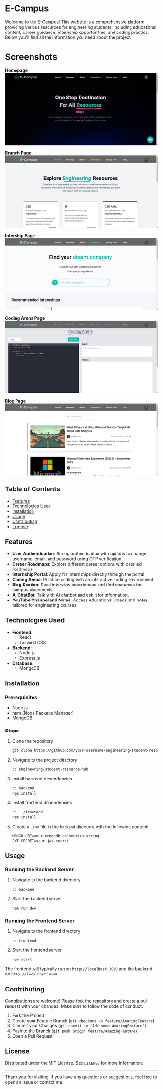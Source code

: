 # E-Campus

Welcome to the E-Campus! This website is a comprehensive platform providing various resources for engineering students, including educational content, career guidance, internship opportunities, and coding practice. Below you'll find all the information you need about the project.

# Screenshots

**Homepage**
![Home](./frontend/public/assets/home.png)

**Branch Page**
![Branch](./frontend/public/assets/branch.png)

**Intership Page**
![Internship](./frontend/public/assets/internship.png)

**Coding Arena Page**
![Coding Arena](./frontend/public/assets/coding-arena.png)

**Blog Page**
![Branch](./frontend/public/assets/blog.png)

## Table of Contents
- [Features](#features)
- [Technologies Used](#technologies-used)
- [Installation](#installation)
- [Usage](#usage)
- [Contributing](#contributing)
- [License](#license)

## Features
- **User Authentication**: Strong authentication with options to change username, email, and password using OTP verification.
- **Career Roadmaps**: Explore different career options with detailed roadmaps.
- **Internship Portal**: Apply for internships directly through the portal.
- **Coding Arena**: Practice coding with an interactive coding environment.
- **Blog Section**: Read interview experiences and find resources for campus placements.
- **AI ChatBot**: Talk with AI chatbot and ask it for information.
- **YouTube Channel and Notes**: Access educational videos and notes tailored for engineering courses.

## Technologies Used
- **Frontend**: 
  - React
  - Tailwind CSS
- **Backend**: 
  - Node.js
  - Express.js
- **Database**: 
  - MongoDB

## Installation
### Prerequisites
- Node.js
- npm (Node Package Manager)
- MongoDB

### Steps
1. Clone the repository
    ```sh
    git clone https://github.com/your-username/engineering-student-resource-hub.git
    ```
2. Navigate to the project directory
    ```sh
    cd engineering-student-resource-hub
    ```
3. Install backend dependencies
    ```sh
    cd backend
    npm install
    ```
4. Install frontend dependencies
    ```sh
    cd ../frontend
    npm install
    ```
5. Create a `.env` file in the `backend` directory with the following content:
    ```env
    MONGO_URI=your-mongodb-connection-string
    JWT_SECRET=your-jwt-secret
    ```

## Usage
### Running the Backend Server
1. Navigate to the backend directory
    ```sh
    cd backend
    ```
2. Start the backend server
    ```sh
    npm run dev
    ```

### Running the Frontend Server
1. Navigate to the frontend directory
    ```sh
    cd frontend
    ```
2. Start the frontend server
    ```sh
    npm start
    ```

The frontend will typically run on `http://localhost:3000` and the backend on `http://localhost:5000`.

## Contributing
Contributions are welcome! Please fork the repository and create a pull request with your changes. Make sure to follow the code of conduct.

1. Fork the Project
2. Create your Feature Branch (`git checkout -b feature/AmazingFeature`)
3. Commit your Changes (`git commit -m 'Add some AmazingFeature'`)
4. Push to the Branch (`git push origin feature/AmazingFeature`)
5. Open a Pull Request

## License
Distributed under the MIT License. See `LICENSE` for more information.

---

Thank you for visiting! If you have any questions or suggestions, feel free to open an issue or contact me.
